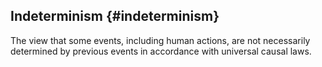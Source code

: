 ## Indeterminism {#indeterminism}

The view that some events, including human actions, are not necessarily determined by previous events in accordance with universal causal laws.